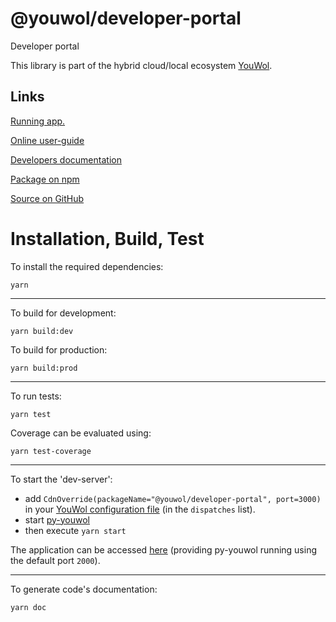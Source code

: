 # @youwol/developer-portal

Developer portal

This library is part of the hybrid cloud/local ecosystem
[YouWol](https://platform.youwol.com/applications/@youwol/platform/latest).

## Links

[Running app.](https://platform.youwol.com/applications/@youwol/developer-portal/latest)

[Online user-guide](https://l.youwol.com/doc/@youwol/developer-portal)

[Developers documentation](https://platform.youwol.com/applications/@youwol/cdn-explorer/latest?package=@youwol/developer-portal)

[Package on npm](https://www.npmjs.com/package/@youwol/developer-portal)

[Source on GitHub](https://github.com/youwol/developer-portal)

# Installation, Build, Test

To install the required dependencies:

```shell
yarn
```

---

To build for development:

```shell
yarn build:dev
```

To build for production:

```shell
yarn build:prod
```

---

To run tests:

```shell
yarn test
```

Coverage can be evaluated using:

```shell
yarn test-coverage
```

---

To start the 'dev-server':

-   add `CdnOverride(packageName="@youwol/developer-portal", port=3000)` in your
    [YouWol configuration file](https://l.youwol.com/doc/py-youwol/configuration)
    (in the `dispatches` list).
-   start [py-youwol](https://l.youwol.com/doc/py-youwol)
-   then execute `yarn start`

The application can be accessed [here](http://localhost:2000/applications/@youwol/developer-portal/latest) (providing py-youwol
running using the default port `2000`).

---

To generate code's documentation:

```shell
yarn doc
```
